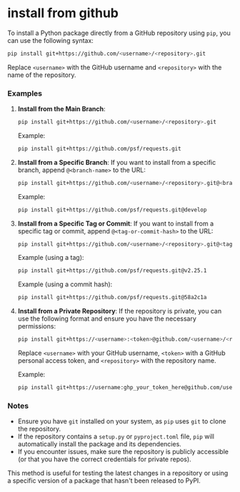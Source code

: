 # install from github

To install a Python package directly from a GitHub repository using `pip`, you can use the following syntax:

```bash
pip install git+https://github.com/<username>/<repository>.git
```

Replace `<username>` with the GitHub username and `<repository>` with the name of the repository.

### Examples

1. **Install from the Main Branch**:
   ```bash
   pip install git+https://github.com/<username>/<repository>.git
   ```

   Example:
   ```bash
   pip install git+https://github.com/psf/requests.git
   ```

2. **Install from a Specific Branch**:
   If you want to install from a specific branch, append `@<branch-name>` to the URL:

   ```bash
   pip install git+https://github.com/<username>/<repository>.git@<branch-name>
   ```

   Example:
   ```bash
   pip install git+https://github.com/psf/requests.git@develop
   ```

3. **Install from a Specific Tag or Commit**:
   If you want to install from a specific tag or commit, append `@<tag-or-commit-hash>` to the URL:

   ```bash
   pip install git+https://github.com/<username>/<repository>.git@<tag-or-commit-hash>
   ```

   Example (using a tag):
   ```bash
   pip install git+https://github.com/psf/requests.git@v2.25.1
   ```

   Example (using a commit hash):
   ```bash
   pip install git+https://github.com/psf/requests.git@58a2c1a
   ```

4. **Install from a Private Repository**:
   If the repository is private, you can use the following format and ensure you have the necessary permissions:

   ```bash
   pip install git+https://<username>:<token>@github.com/<username>/<repository>.git
   ```

   Replace `<username>` with your GitHub username, `<token>` with a GitHub personal access token, and `<repository>` with the repository name.

   Example:
   ```bash
   pip install git+https://username:ghp_your_token_here@github.com/username/repository.git
   ```

### Notes
- Ensure you have `git` installed on your system, as `pip` uses `git` to clone the repository.
- If the repository contains a `setup.py` or `pyproject.toml` file, `pip` will automatically install the package and its dependencies.
- If you encounter issues, make sure the repository is publicly accessible (or that you have the correct credentials for private repos).

This method is useful for testing the latest changes in a repository or using a specific version of a package that hasn't been released to PyPI.